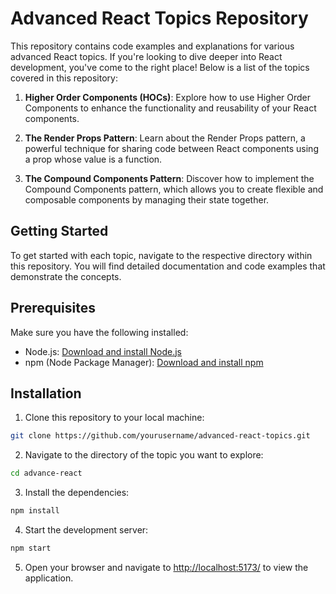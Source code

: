 # Advanced React Topics Repository

This repository contains code examples and explanations for various advanced React topics. If you're looking to dive deeper into React development, you've come to the right place! Below is a list of the topics covered in this repository:

1. **Higher Order Components (HOCs)**: Explore how to use Higher Order Components to enhance the functionality and reusability of your React components.

2. **The Render Props Pattern**: Learn about the Render Props pattern, a powerful technique for sharing code between React components using a prop whose value is a function.

3. **The Compound Components Pattern**: Discover how to implement the Compound Components pattern, which allows you to create flexible and composable components by managing their state together.

## Getting Started

To get started with each topic, navigate to the respective directory within this repository. You will find detailed documentation and code examples that demonstrate the concepts.

## Prerequisites

Make sure you have the following installed:

-   Node.js: [Download and install Node.js](https://nodejs.org/)
-   npm (Node Package Manager): [Download and install npm](https://www.npmjs.com/get-npm)

## Installation

1. Clone this repository to your local machine:

```bash
git clone https://github.com/yourusername/advanced-react-topics.git
```

2. Navigate to the directory of the topic you want to explore:

```bash
cd advance-react
```

3. Install the dependencies:

```bash
npm install
```

4. Start the development server:

```bash
npm start
```

5. Open your browser and navigate to [http://localhost:5173/](http://localhost:5173/) to view the application.
